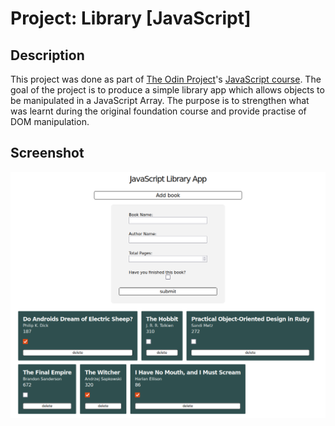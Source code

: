 # Project: Library [JavaScript]

## Description

This project was done as part of [The Odin Project](https://www.theodinproject.com/)'s [JavaScript course](https://www.theodinproject.com/paths/full-stack-ruby-on-rails/courses/javascript). The goal of the project is to produce a simple library app which allows objects to be manipulated in a JavaScript Array. The purpose is to strengthen what was learnt during the original foundation course and provide practise of DOM manipulation.

## Screenshot

![Screenshot #1](images/screenshot.png?raw=true "Screenshot #1")

